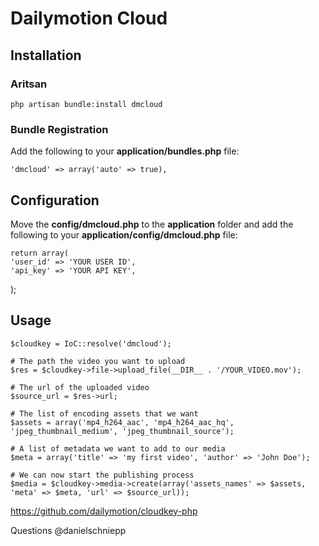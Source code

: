 # Dailymotion Cloud

## Installation

### Aritsan

	php artisan bundle:install dmcloud

### Bundle Registration

Add the following to your **application/bundles.php** file:

	'dmcloud' => array('auto' => true),

## Configuration


Move the **config/dmcloud.php** to the **application** folder and add the following to your **application/config/dmcloud.php** file:
	
	return array(
	'user_id' => 'YOUR USER ID',
	'api_key' => 'YOUR API KEY',
	
);

	
## Usage

	$cloudkey = IoC::resolve('dmcloud');
	
	# The path the video you want to upload
	$res = $cloudkey->file->upload_file(__DIR__ . '/YOUR_VIDEO.mov');

	# The url of the uploaded video
	$source_url = $res->url;
	
	# The list of encoding assets that we want
	$assets = array('mp4_h264_aac', 'mp4_h264_aac_hq', 'jpeg_thumbnail_medium', 'jpeg_thumbnail_source');
	
	# A list of metadata we want to add to our media
	$meta = array('title' => 'my first video', 'author' => 'John Doe');
	
	# We can now start the publishing process
	$media = $cloudkey->media->create(array('assets_names' => $assets, 'meta' => $meta, 'url' => $source_url));
	
		
https://github.com/dailymotion/cloudkey-php

Questions @danielschniepp